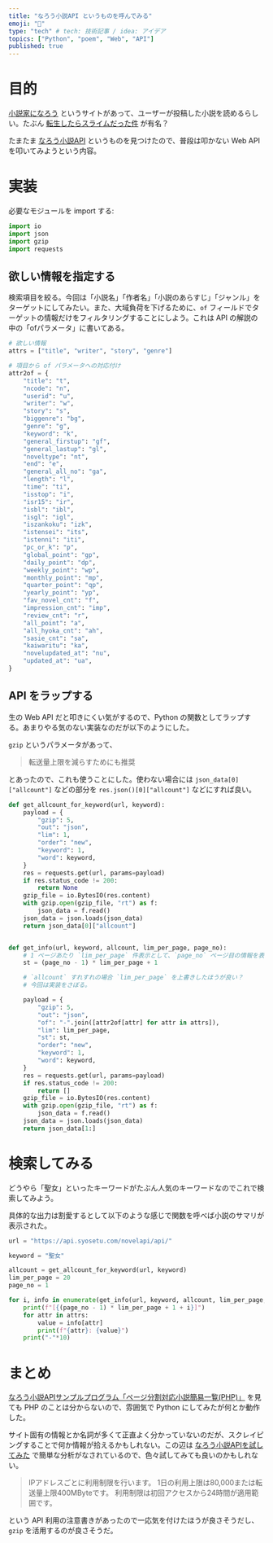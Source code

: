 ```yaml
---
title: "なろう小説API というものを呼んでみる"
emoji: "📖"
type: "tech" # tech: 技術記事 / idea: アイデア
topics: ["Python", "poem", "Web", "API"]
published: true
---
```


# 目的

[小説家になろう](https://syosetu.com/) というサイトがあって、ユーザーが投稿した小説を読めるらしい。たぶん [転生したらスライムだった件](https://ncode.syosetu.com/n6316bn/) が有名？

たまたま [なろう小説API](https://dev.syosetu.com/man/api/) というものを見つけたので、普段は叩かない Web API を叩いてみようという内容。

# 実装

必要なモジュールを import する:

```python
import io
import json
import gzip
import requests
```

## 欲しい情報を指定する

検索項目を絞る。今回は「小説名」「作者名」「小説のあらすじ」「ジャンル」をターゲットにしてみたい。また、大域負荷を下げるために、`of` フィールドでターゲットの情報だけをフィルタリングすることにしよう。これは API の解説の中の「ofパラメータ」に書いてある。

```python
# 欲しい情報
attrs = ["title", "writer", "story", "genre"]

# 項目から of パラメータへの対応付け
attr2of = {
    "title": "t",
    "ncode": "n",
    "userid": "u",
    "writer": "w",
    "story": "s",
    "biggenre": "bg",
    "genre": "g",
    "keyword": "k",
    "general_firstup": "gf",
    "general_lastup": "gl",
    "noveltype": "nt",
    "end": "e",
    "general_all_no": "ga",
    "length": "l",
    "time": "ti",
    "isstop": "i",
    "isr15": "ir",
    "isbl": "ibl",
    "isgl": "igl",
    "iszankoku": "izk",
    "istensei": "its",
    "istenni": "iti",
    "pc_or_k": "p",
    "global_point": "gp",
    "daily_point": "dp",
    "weekly_point": "wp",
    "monthly_point": "mp",
    "quarter_point": "qp",
    "yearly_point": "yp",
    "fav_novel_cnt": "f",
    "impression_cnt": "imp",
    "review_cnt": "r",
    "all_point": "a",
    "all_hyoka_cnt": "ah",
    "sasie_cnt": "sa",
    "kaiwaritu": "ka",
    "novelupdated_at": "nu",
    "updated_at": "ua",
}
```

## API をラップする

生の Web API だと叩きにくい気がするので、Python の関数としてラップする。あまりやる気のない実装なのだが以下のようにした。

`gzip` というパラメータがあって、

> 転送量上限を減らすためにも推奨

とあったので、これも使うことにした。使わない場合には `json_data[0]["allcount"]` などの部分を `res.json()[0]["allcount"]` などにすれば良い。

```python
def get_allcount_for_keyword(url, keyword):
    payload = {
        "gzip": 5,
        "out": "json",
        "lim": 1,
        "order": "new",
        "keyword": 1,
        "word": keyword,
    }
    res = requests.get(url, params=payload)
    if res.status_code != 200:
        return None
    gzip_file = io.BytesIO(res.content)
    with gzip.open(gzip_file, "rt") as f:
        json_data = f.read()
    json_data = json.loads(json_data)
    return json_data[0]["allcount"]


def get_info(url, keyword, allcount, lim_per_page, page_no):
    # 1 ページあたり `lim_per_page` 件表示として、`page_no` ページ目の情報を表示
    st = (page_no - 1) * lim_per_page + 1

    # `allcount` すれすれの場合 `lim_per_page` を上書きしたほうが良い？
    # 今回は実装をさぼる。

    payload = {
        "gzip": 5,
        "out": "json",
        "of": "-".join([attr2of[attr] for attr in attrs]),
        "lim": lim_per_page,
        "st": st,
        "order": "new",
        "keyword": 1,
        "word": keyword,
    }
    res = requests.get(url, params=payload)
    if res.status_code != 200:
        return []
    gzip_file = io.BytesIO(res.content)
    with gzip.open(gzip_file, "rt") as f:
        json_data = f.read()
    json_data = json.loads(json_data)
    return json_data[1:]
```

# 検索してみる

どうやら「聖女」といったキーワードがたぶん人気のキーワードなのでこれで検索してみよう。

具体的な出力は割愛するとして以下のような感じで関数を呼べば小説のサマリが表示された。

```python
url = "https://api.syosetu.com/novelapi/api/"

keyword = "聖女"

allcount = get_allcount_for_keyword(url, keyword)
lim_per_page = 20
page_no = 1

for i, info in enumerate(get_info(url, keyword, allcount, lim_per_page, page_no)):
    print(f"[{(page_no - 1) * lim_per_page + 1 + i}]")
    for attr in attrs:
        value = info[attr]
        print(f"{attr}: {value}")
    print("-"*10)
```

# まとめ

[なろう小説APIサンプルプログラム「ページ分割対応小説簡易一覧(PHP)」](https://dev.syosetu.com/man/sample02/) を見ても PHP のことは分からないので、雰囲気で Python にしてみたが何とか動作した。

サイト固有の情報とか名詞が多くて正直よく分かっていないのだが、スクレイピングすることで何か情報が拾えるかもしれない。この辺は [なろう小説APIを試してみた](https://qiita.com/sola_wing529/items/bad361cdd0d11373b7be) で簡単な分析がなされているので、色々試してみても良いのかもしれない。

> IPアドレスごとに利用制限を行います。
> 1日の利用上限は80,000または転送量上限400MByteです。
> 利用制限は初回アクセスから24時間が適用範囲です。

という API 利用の注意書きがあったので一応気を付けたほうが良さそうだし、`gzip` を活用するのが良さそうだ。
